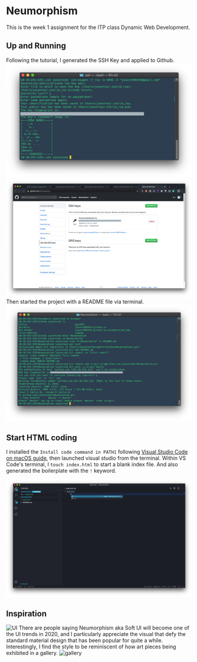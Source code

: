 # Neumorphism

This is the week 1 assignment for the ITP class Dynamic Web Development.

## Up and Running

Following the tutorial, I generated the SSH Key and applied to Github.
![SSH](screenshots/screenshot-2.png)
![GitHub SSH](screenshots/screenshot-3.png)
Then started the project with a README file via terminal.
![GitHub Readmo](screenshots/screenshot-8.png)

## Start HTML coding

I installed the `Install code command in PATH1` following [Visual Studio Code on macOS guide](https://code.visualstudio.com/docs/setup/mac), then launched visual studio from the terminal. Within VS Code's terminal, I `touch index.html` to start a blank index file. And also generated the boilerplate with the `!` keyword.

![boiletplates](screenshots/screenshot-10.png)

## Inspiration

![UI](https://miro.medium.com/max/1280/1*jfTIh_fkvofLqERYn5aS-Q.jpeg)
There are people saying Neumorphism aka Soft UI will become one of the UI trends in 2020, and I particularly appreciate the visual that defy the standard material design that has been popular for quite a while. Interestingly, I find the style to be reminiscent of how art pieces being exhibited in a gallery.
![gallery](http://flagartfoundation.org/wp-faf/wp-content/uploads/2017/12/12_FLAG_EKelly_SProbert_LR.jpg)